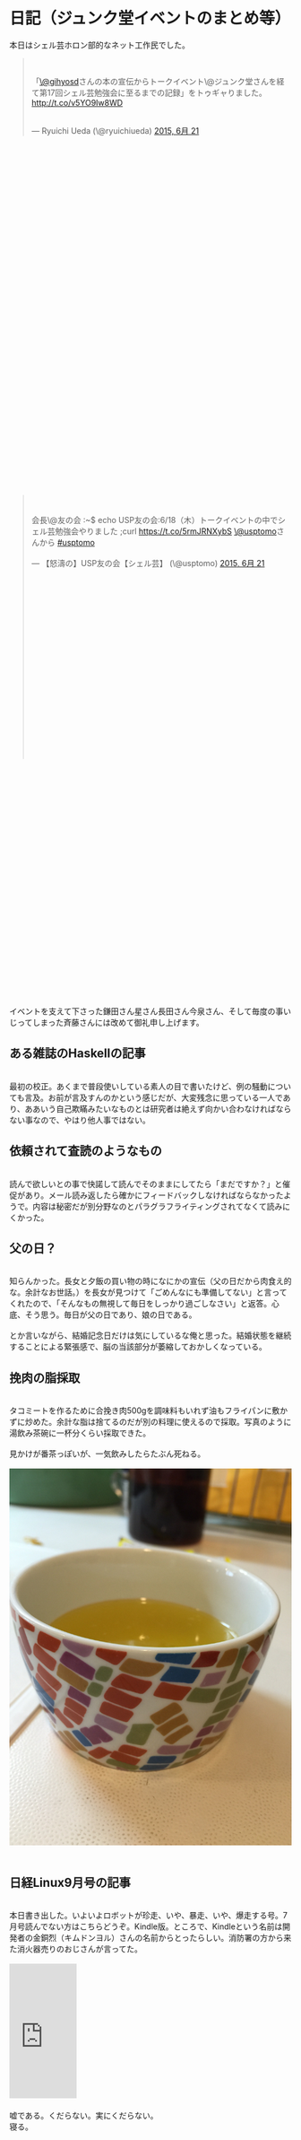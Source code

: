 # 日記（ジュンク堂イベントのまとめ等）
本日はシェル芸ホロン部的なネット工作民でした。<br />
<blockquote class="twitter-tweet" lang="ja"><br />
<p lang="ja" dir="ltr">「<a href="https://twitter.com/gihyosd">\@gihyosd</a>さんの本の宣伝からトークイベント\@ジュンク堂さんを経て第17回シェル芸勉強会に至るまでの記録」をトゥギャりました。 <a href="http://t.co/v5YO9Iw8WD">http://t.co/v5YO9Iw8WD</a></p><br />
— Ryuichi Ueda (\@ryuichiueda) <a href="https://twitter.com/ryuichiueda/status/612504951739191297">2015, 6月 21</a></blockquote><br />
<script async="" src="//platform.twitter.com/widgets.js" charset="utf-8"></script><br />
<br />
<br />
<br />
<br />
<br />
<br />
<br />
<br />
<br />
<br />
<br />
<br />
<br />
<br />
<br />
<br />
<br />
<br />
<br />
<br />
<br />
<br />
<br />
<br />
<br />
<br />
<br />
<br />
<br />
<br />
<br />
<br />
<br />
<br />
<blockquote class="twitter-tweet" lang="ja"><br />
<br />
会長\@友の会 :~$ echo USP友の会:6/18（木）トークイベントの中でシェル芸勉強会やりました ;curl <a href="https://t.co/5rmJRNXybS">https://t.co/5rmJRNXybS</a> <a href="https://twitter.com/usptomo">\@usptomo</a>さんから <a href="https://twitter.com/hashtag/usptomo?src=hash">#usptomo</a><br />
<br />
— 【怒濤の】USP友の会【シェル芸】 (\@usptomo) <a href="https://twitter.com/usptomo/status/612497977324650496">2015, 6月 21</a><br />
<br />
<br />
<br />
<br />
<br />
<br />
<br />
<br />
<br />
<br />
<br />
<br />
<br />
<br />
<br />
<br />
<br />
<br />
<br />
<br />
</blockquote><br />
<br />
<br />
<br />
<br />
<br />
<br />
<br />
<br />
<br />
<br />
<br />
<br />
<br />
<br />
<br />
<br />
<br />
<br />
<br />
<br />
<br />
<br />
 <script async="" src="//platform.twitter.com/widgets.js" charset="utf-8"></script><br />
<br />
イベントを支えて下さった鎌田さん星さん長田さん今泉さん、そして毎度の事いじってしまった斉藤さんには改めて御礼申し上げます。<br />
<h2>ある雑誌のHaskellの記事</h2><br />
最初の校正。あくまで普段使いしている素人の目で書いたけど、例の騒動についても言及。お前が言及すんのかという感じだが、大変残念に思っている一人であり、ああいう自己欺瞞みたいなものとは研究者は絶えず向かい合わなければならない事なので、やはり他人事ではない。<br />
<h2>依頼されて査読のようなもの</h2><br />
読んで欲しいとの事で快諾して読んでそのままにしてたら「まだですか？」と催促があり。メール読み返したら確かにフィードバックしなければならなかったようで。内容は秘密だが別分野なのとパラグラフライティングされてなくて読みにくかった。<br />
<h2>父の日？</h2><br />
知らんかった。長女と夕飯の買い物の時になにかの宣伝（父の日だから肉食え的な。余計なお世話。）を長女が見つけて「ごめんなにも準備してない」と言ってくれたので、「そんなもの無視して毎日をしっかり過ごしなさい」と返答。心底、そう思う。毎日が父の日であり、娘の日である。<br />
<br />
とか言いながら、結婚記念日だけは気にしているな俺と思った。結婚状態を継続することによる緊張感で、脳の当該部分が萎縮しておかしくなっている。<br />
<h2>挽肉の脂採取</h2><br />
タコミートを作るために合挽き肉500gを調味料もいれず油もフライパンに敷かずに炒めた。余計な脂は捨てるのだが別の料理に使えるので採取。写真のように湯飲み茶碗に一杯分くらい採取できた。<br />
<br />
見かけが番茶っぽいが、一気飲みしたらたぶん死ねる。<br />
&nbsp;<a href="IMG_4933.jpg"><img src="IMG_4933.jpg" alt=""></a>&nbsp;<br />
<h2>日経Linux9月号の記事</h2><br />
本日書き出した。いよいよロボットが珍走、いや、暴走、いや、爆走する号。7月号読んでない方はこちらどうぞ。Kindle版。ところで、Kindleという名前は開発者の金銅烈（キムドンヨル）さんの名前からとったらしい。消防署の方から来た消火器売りのおじさんが言ってた。<br />
<br />
<iframe src="http://rcm-fe.amazon-adsystem.com/e/cm?lt1=_blank&amp;bc1=000000&amp;IS2=1&amp;bg1=FFFFFF&amp;fc1=000000&amp;lc1=0000FF&amp;t=ryuichiueda-22&amp;o=9&amp;p=8&amp;l=as4&amp;m=amazon&amp;f=ifr&amp;ref=ss_til&amp;asins=B00ZEL935S" style="width:120px;height:240px;" scrolling="no" marginwidth="0" marginheight="0" frameborder="0"></iframe><br />
<br />
嘘である。くだらない。実にくだらない。<br />
寝る。

